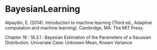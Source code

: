 # BayesianLearning

Alpaydin, E. (2014). Introduction to machine learning (Third ed., Adaptive computation and machine learning). Cambridge, MA: The MIT Press.

Chapter 16 : 16.3.1 :
Bayesian Estimation of the Parameters of a Gaussian Distribution. Univariate Case: Unknown Mean, Known Variance

